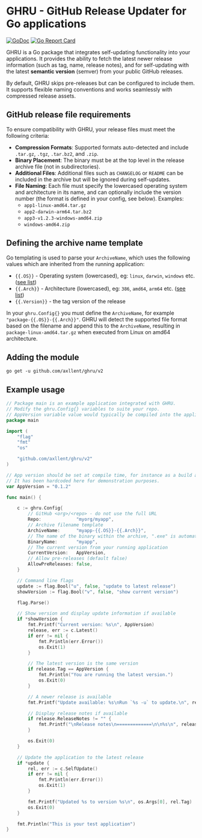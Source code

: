# GHRU - GitHub Release Updater for Go applications

[![GoDoc](https://pkg.go.dev/badge/github.com/axllent/ghru/v2)](https://pkg.go.dev/github.com/axllent/ghru/v2)
[![Go Report Card](https://goreportcard.com/badge/github.com/axllent/ghru/v2)](https://goreportcard.com/report/github.com/axllent/ghru/v2)

GHRU is a Go package that integrates self-updating functionality into your applications. It provides the ability to fetch the latest newer release information (such as tag, name, release notes), and for self-updating with the latest **semantic version** (semver) from your public GitHub releases.

By default, GHRU skips pre-releases but can be configured to include them. It supports flexible naming conventions and works seamlessly with compressed release assets.

## GitHub release file requirements

To ensure compatibility with GHRU, your release files must meet the following criteria:

- **Compression Formats**: Supported formats auto-detected and include `.tar.gz`, `.tgz`, `.tar.bz2`, and `.zip`.
- **Binary Placement**: The binary must be at the top level in the release archive file (not in subdirectories).
- **Additional Files**: Additional files such as `CHANGELOG` or `README` can be included in the archive but will be ignored during self-updates.
- **File Naming**: Each file must specify the lowercased operating system and architecture in its name, and can optionally include the version number (the format is defined in your config, see below). Examples:
  - `app1-linux-amd64.tar.gz`
  - `app2-darwin-arm64.tar.bz2`
  - `app3-v1.2.3-windows-amd64.zip`
  - `windows-amd64.zip`

## Defining the archive name template

Go templating is used to parse your `ArchiveName`, which uses the following values which are inherited from the running application:

- `{{.OS}}` - Operating system (lowercased), eg: `linux`, `darwin`, `windows` etc. ([see list](https://github.com/golang/go/blob/master/src/internal/syslist/syslist.go#L17))
- `{{.Arch}}` - Architecture (lowercased), eg: `386`, `amd64`, `arm64` etc. ([see list](https://github.com/golang/go/blob/master/src/internal/syslist/syslist.go#L58))
- `{{.Version}}` - the tag version of the release

In your `ghru.Config{}` you must define the `ArchiveName`, for example `"package-{{.OS}}-{{.Arch}}"`.
GHRU will detect the supported file format based on the filename and append this to the `ArchiveName`, resulting in `package-linux-amd64.tar.gz` when executed from Linux on amd64 architecture.

## Adding the module

`go get -u github.com/axllent/ghru/v2`

## Example usage

```go
// Package main is an example application integrated with GHRU.
// Modify the ghru.Config{} variables to suite your repo.
// AppVersion variable value would typically be compiled into the application.
package main

import (
	"flag"
	"fmt"
	"os"

	"github.com/axllent/ghru/v2"
)

// App version should be set at compile time, for instance as a build argument.
// It has been hardcoded here for demonstration purposes.
var AppVersion = "0.1.2"

func main() {

	c := ghru.Config{
		// GitHub <org>/<repo> - do not use the full URL
		Repo:             "myorg/myapp",
		// Archive filename template
		ArchiveName:      "myapp-{{.OS}}-{{.Arch}}",
		// The name of the binary within the archive, ".exe" is automatically appended for Windows binaries
		BinaryName:       "myapp",
		// The current version from your running application
		CurrentVersion:   AppVersion,
		// Allow pre-releases (default false)
		AllowPreReleases: false,
	}

	// Command line flags
	update := flag.Bool("u", false, "update to latest release")
	showVersion := flag.Bool("v", false, "show current version")

	flag.Parse()

	// Show version and display update information if available
	if *showVersion {
		fmt.Printf("Current version: %s\n", AppVersion)
		release, err := c.Latest()
		if err != nil {
			fmt.Println(err.Error())
			os.Exit(1)
		}

		// The latest version is the same version
		if release.Tag == AppVersion {
			fmt.Println("You are running the latest version.")
			os.Exit(0)
		}

		// A newer release is available
		fmt.Printf("Update available: %s\nRun `%s -u` to update.\n", release.Tag, os.Args[0])

		// Display release notes if available
		if release.ReleaseNotes != "" {
			fmt.Printf("\nRelease notes\n=============\n\n%s\n", release.ReleaseNotes)
		}

		os.Exit(0)
	}

	// Update the application to the latest release
	if *update {
		rel, err := c.SelfUpdate()
		if err != nil {
			fmt.Println(err.Error())
			os.Exit(1)
		}

		fmt.Printf("Updated %s to version %s\n", os.Args[0], rel.Tag)
		os.Exit(0)
	}

	fmt.Println("This is your test application")
}
```
